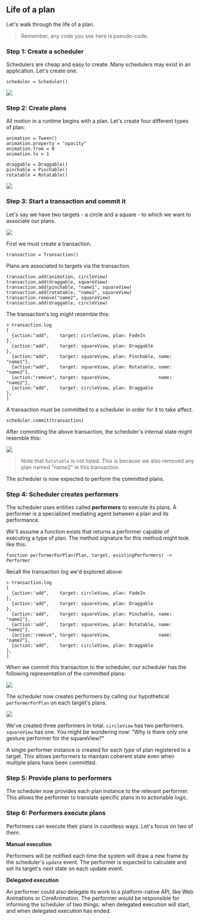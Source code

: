 ## Life of a plan

Let's walk through the life of a plan.

>Remember, any code you see here is pseudo-code.

### Step 1: Create a scheduler

Schedulers are cheap and easy to create. Many schedulers may exist in an application. Let's create one.

    scheduler = Scheduler()

![](../../_assets/LifeOfAPlan-step1.svg)

### Step 2: Create plans

All motion in a runtime begins with a plan. Let's create four different types of plan:

    animation = Tween()
    animation.property = "opacity"
    animation.from = 0
    animation.to = 1
    
    draggable = Draggable()
    pinchable = Pinchable()
    rotatable = Rotatable()

![](../../_assets/LifeOfAPlan-step2.svg)

### Step 3: Start a transaction and commit it

Let's say we have two targets - a circle and a square - to which we want to associate our plans.

![](../../_assets/LifeOfAPlan-step3-targets.svg)

First we must create a transaction.

    transaction = Transaction()

Plans are associated to targets via the transaction.

    transaction.add(animation, circleView)
    transaction.add(draggable, squareView)
    transaction.add(pinchable, "name1", squareView)
    transaction.add(rotatable, "name2", squareView)
    transaction.remove("name2", squareView)
    transaction.add(draggable, circleView)

The transaction's log might resemble this:

    > transaction.log
    [
      {action:"add",    target: circleView, plan: FadeIn                  },
      {action:"add",    target: squareView, plan: Draggable               },
      {action:"add",    target: squareView, plan: Pinchable, name: "name1"},
      {action:"add",    target: squareView, plan: Rotatable, name: "name2"},
      {action:"remove", target: squareView,                  name: "name2"},
      {action:"add",    target: circleView, plan: Draggable               },
    ]

A transaction must be committed to a scheduler in order for it to take affect.

    scheduler.commit(transaction)

After committing the above transaction, the scheduler's internal state might resemble this:

![](../../_assets/TargetManagers.svg)

> Note that `Rotatable` is not listed. This is because we also removed any plan named "name2" in this transaction.

The scheduler is now expected to perform the committed plans.

### Step 4: Scheduler creates performers

The scheduler uses entities called **performers** to execute its plans. A performer is a specialized mediating agent between a plan and its performance.

We'll assume a function exists that returns a performer capable of executing a type of plan. The method signature for this method might look like this:

    function performerForPlan(Plan, target, existingPerformers) -> Performer

Recall the transaction log we'd explored above:

    > transaction.log
    [
      {action:'add",    target: circleView, plan: FadeIn                  },
      {action:'add",    target: squareView, plan: Draggable               },
      {action:'add",    target: squareView, plan: Pinchable, name: "name1"},
      {action:'add",    target: squareView, plan: Rotatable, name: "name2"},
      {action:'remove", target: squareView,                  name: "name2"},
      {action:'add",    target: circleView, plan: Draggable               },
    ]

When we commit this transaction to the scheduler, our scheduler has the following representation of the committed plans:

![](../../_assets/TargetManagers.svg)

The scheduler now creates performers by calling our hypothetical `performerForPlan` on each target's plans.

![](../../_assets/Executors.svg)

We've created three performers in total. `circleView` has two performers. `squareView` has one. You might be wondering now: "Why is there only one gesture performer for the squareView?"

A single performer instance is created for each _type_ of plan registered to a target. This allows performers to maintain coherent state even when multiple plans have been committed.

### Step 5: Provide plans to performers

The scheduler now provides each plan instance to the relevant performer. This allows the performer to translate specific plans in to actionable logic.

### Step 6: Performers execute plans

Performers can execute their plans in countless ways. Let's focus on two of them.

**Manual execution**

Performers will be notified each time the system will draw a new frame by the scheduler's `update` event. The performer is expected to calculate and set its target's next state on each update event.

**Delegated execution**

An performer could also delegate its work to a platform-native API, like Web Animations or  CoreAnimation. The performer would be responsible for informing the scheduler of two things: when delegated execution will start, and when delegated execution has ended.

<!--

LGTM:
- appsforartists

-->